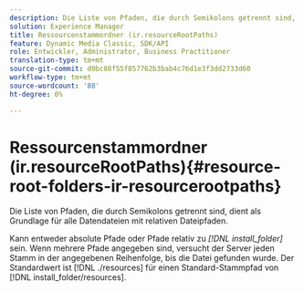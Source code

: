 ```yaml
---
description: Die Liste von Pfaden, die durch Semikolons getrennt sind, dient als Grundlage für alle Datendateien mit relativen Dateipfaden.
solution: Experience Manager
title: Ressourcenstammordner (ir.resourceRootPaths)
feature: Dynamic Media Classic, SDK/API
role: Entwickler, Administrator, Business Practitioner
translation-type: tm+mt
source-git-commit: d0bc88f55f857762b3bab4c76d1e3f3dd2733d60
workflow-type: tm+mt
source-wordcount: '88'
ht-degree: 0%

---
```



# Ressourcenstammordner (ir.resourceRootPaths){#resource-root-folders-ir-resourcerootpaths}

Die Liste von Pfaden, die durch Semikolons getrennt sind, dient als Grundlage für alle Datendateien mit relativen Dateipfaden.

Kann entweder absolute Pfade oder Pfade relativ zu *[!DNL install_folder]* sein. Wenn mehrere Pfade angegeben sind, versucht der Server jeden Stamm in der angegebenen Reihenfolge, bis die Datei gefunden wurde. Der Standardwert ist [!DNL ./resources] für einen Standard-Stammpfad von [!DNL install_folder/resources].
